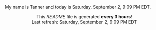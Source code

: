 My name is Tanner and today is Saturday, September 2, 9:09 PM EDT.

<p align="center">This <i>README</i> file is generated <b>every 3 hours</b>!</br>Last refresh: Saturday, September 2, 9:09 PM EDT<br /></p>
